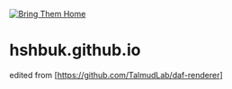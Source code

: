 [![Bring Them Home](https://badge.yehoyada.com)](https://www.standwithus.com/)

# hshbuk.github.io
edited from [https://github.com/TalmudLab/daf-renderer]
